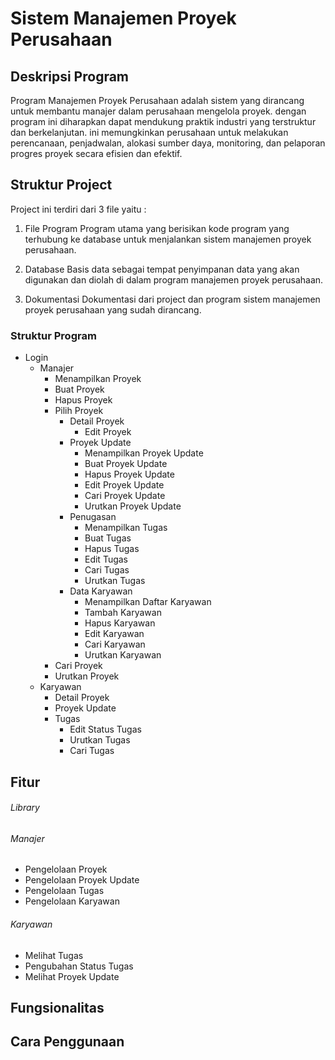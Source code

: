 # Sistem Manajemen Proyek Perusahaan 

## Deskripsi Program

Program Manajemen Proyek Perusahaan adalah sistem yang dirancang untuk membantu manajer dalam perusahaan mengelola proyek. dengan program ini diharapkan dapat mendukung praktik industri yang terstruktur dan berkelanjutan. ini memungkinkan perusahaan untuk melakukan perencanaan, penjadwalan, alokasi sumber daya, monitoring, dan pelaporan progres proyek secara efisien dan efektif.

## Struktur Project

Project ini terdiri dari 3 file yaitu :
1. File Program
Program utama yang berisikan kode program yang terhubung ke database untuk menjalankan sistem manajemen proyek perusahaan.

2. Database 
Basis data sebagai tempat penyimpanan data yang akan digunakan dan diolah di dalam program manajemen proyek perusahaan.

3. Dokumentasi 
Dokumentasi dari project dan program sistem manajemen proyek perusahaan yang sudah dirancang.

### Struktur Program
- Login 
    - Manajer 
        - Menampilkan Proyek
        - Buat Proyek
        - Hapus Proyek
        - Pilih Proyek
            - Detail Proyek
                - Edit Proyek
            - Proyek Update
                - Menampilkan Proyek Update
                - Buat Proyek Update
                - Hapus Proyek Update
                - Edit Proyek Update
                - Cari Proyek Update
                - Urutkan Proyek Update
            - Penugasan
                - Menampilkan Tugas
                - Buat Tugas
                - Hapus Tugas
                - Edit Tugas
                - Cari Tugas
                - Urutkan Tugas
            - Data Karyawan
                - Menampilkan Daftar Karyawan
                - Tambah Karyawan
                - Hapus Karyawan
                - Edit Karyawan
                - Cari Karyawan
                - Urutkan Karyawan
        - Cari Proyek
        - Urutkan Proyek
    - Karyawan
        - Detail Proyek
        - Proyek Update
        - Tugas
            - Edit Status Tugas
            - Urutkan Tugas
            - Cari Tugas

## Fitur

###### Library

###### Manajer
- Pengelolaan Proyek
- Pengelolaan Proyek Update
- Pengelolaan Tugas
- Pengelolaan Karyawan

###### Karyawan
- Melihat Tugas
- Pengubahan Status Tugas
- Melihat Proyek Update

## Fungsionalitas

## Cara Penggunaan
